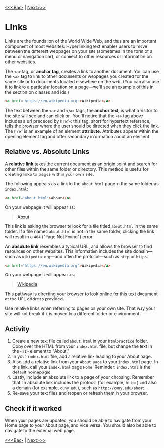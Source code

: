 [<<<Back](05-p_and_h.md) | [Next>>>](07-images.md)

# Links

Links are the foundation of the World Wide Web, and thus are an important component of most websites. Hyperlinking text enables users to move between the different webpages on your site (sometimes in the form of a menu or navigation bar), or connect to other resources or information on other websites.

The `<a>` tag, or **anchor tag**, creates a link to another document. You can use the `<a>` tag to link to other documents or webpages you created for the same site or to documents located elsewhere on the web. (You can also use it to link to a particular location on a page—we'll see an example of this in the section on classes and ids.) 

```html
<a href="https://en.wikipedia.org">Wikipedia</a>
```

The text between the `<a>` and `</a>` tags, the **anchor text**, is what a visitor to the site will see and can click on. You'll notice that the `<a>` tag above includes a url preceded by `href=`: this tag, short for hypertext reference, tells the browser where the user should be directed when they click the link. The `href` is an example of an element **attribute**. Attributes appear within the opening element tag and offer secondary information about an element. 

## Relative vs. Absolute Links

A **relative link** takes the current document as an origin point and search for other files within the same folder or directory. This method is useful for creating links to pages within your own site.

The following appears as a link to the `about.html` page in the same folder as `index.html`:

```html
<a href="about.html">About</a>
```

On your webpage it will appear as:

> [About](#)

This link is asking the browser to look for a file titled `about.html` in the same folder. If a file named `about.html` is not in the same folder, clicking the link will result in a `404` ("Page Not Found") error.

An **absolute link** resembles a typical URL, and allows the browser to find resources on other websites. This information includes the site domain—such as `wikipedia.org`—and often the protocol—such as `http` or `https`.

```html
<a href="https://en.wikipedia.org">Wikipedia</a>
```

On your webpage it will appear as:

> [Wikipedia](https://en.wikipedia.org)

This pathway is directing your browser to look online for this text document at the URL address provided.

Use relative links when referring to pages on your own site. That way your site will not break if it is moved to a different folder or environment.

## Activity

1. Create a new text file called `about.html` in your `htmlpractice` folder. Copy over the HTML from your `index.html` file, but change the text in the `<h1>` element to "About."
2. In your `index.html` file, add a relative link leading to your About page.
3. Also add a relative link from your `About page` to your `index.html` page. In this link, call your `index.html` page `Home` (Reminder: `index.html` is the default homepage)
4. Lastly, include an absolute link to a page of your choosing. Remember that an absolute link includes the protocol (for example, `http:`) and also a domain (for example, `cuny.edu`), such as `http://cuny.edu/about`.
5. Re-save your text files and reopen or refresh them in your browser.

## Check if it worked

When your pages are updated, you should be able to navigate from your Home page to your About page, and vice versa. You should also be able to navigate to the external web page.

[<<<Back](05-p_and_h.md) | [Next>>>](07-images.md)

